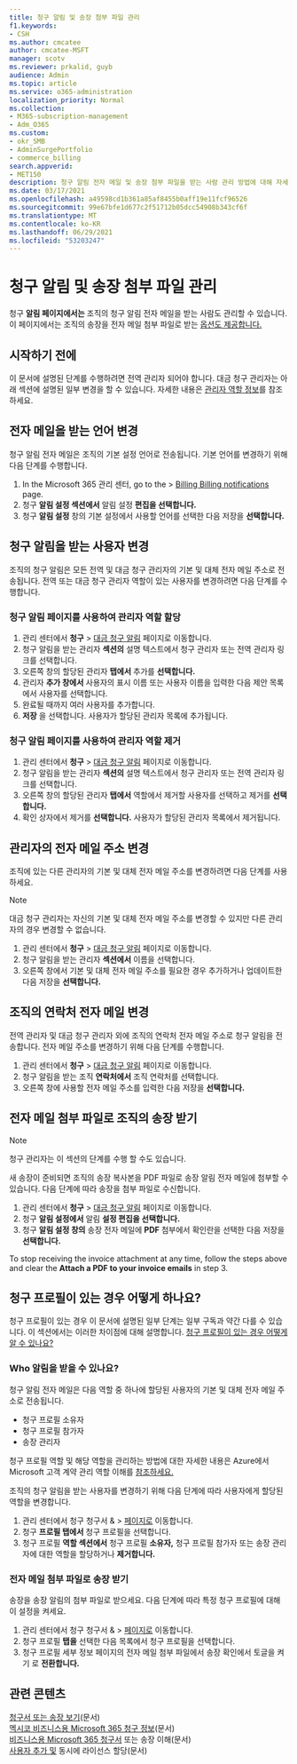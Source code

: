 ```yaml
---
title: 청구 알림 및 송장 첨부 파일 관리
f1.keywords:
- CSH
ms.author: cmcatee
author: cmcatee-MSFT
manager: scotv
ms.reviewer: prkalid, guyb
audience: Admin
ms.topic: article
ms.service: o365-administration
localization_priority: Normal
ms.collection:
- M365-subscription-management
- Adm_O365
ms.custom:
- okr_SMB
- AdminSurgePortfolio
- commerce_billing
search.appverid:
- MET150
description: 청구 알림 전자 메일 및 송장 첨부 파일을 받는 사람 관리 방법에 대해 자세히 알아보습니다.
ms.date: 03/17/2021
ms.openlocfilehash: a49598cd1b361a85af8455b0aff19e11fcf96526
ms.sourcegitcommit: 99e67bfe1d677c2f51712b05dcc54908b343cf6f
ms.translationtype: MT
ms.contentlocale: ko-KR
ms.lasthandoff: 06/29/2021
ms.locfileid: "53203247"
---
```

# <a name="manage-billing-notifications-and-invoice-attachments"></a>청구 알림 및 송장 첨부 파일 관리

청구 **알림 페이지에서는** 조직의 청구 알림 전자 메일을 받는 사람도 관리할 수 있습니다. 이 페이지에서는 조직의 송장을 전자 메일 첨부 파일로 받는 [옵션도 제공합니다.](#receive-your-organizations-invoices-as-email-attachments)

## <a name="before-you-begin"></a>시작하기 전에

이 문서에 설명된 단계를 수행하려면 전역 관리자 되어야 합니다. 대금 청구 관리자는 아래 섹션에 설명된 일부 변경을 할 수 있습니다. 자세한 내용은 [관리자 역할 정보](../../admin/add-users/about-admin-roles.md)를 참조하세요.

## <a name="change-the-language-you-receive-email-in"></a>전자 메일을 받는 언어 변경

청구 알림 전자 메일은 조직의 기본 설정 언어로 전송됩니다. 기본 언어를 변경하기 위해 다음 단계를 수행합니다.

1. In the Microsoft 365 관리 센터, go to the   >  <a href="https://go.microsoft.com/fwlink/p/?linkid=853212" target="_blank">Billing Billing notifications</a> page.
2. 청구 **알림 설정 섹션에서** 알림 설정 **편집을 선택합니다.**
3. 청구 **알림 설정** 창의 기본  설정에서 사용할 언어를 선택한 다음 저장을 **선택합니다.**

## <a name="change-who-receives-billing-notifications"></a>청구 알림을 받는 사용자 변경

조직의 청구 알림은 모든 전역 및 대금 청구 관리자의 기본 및 대체 전자 메일 주소로 전송됩니다. 전역 또는 대금 청구 관리자 역할이 있는 사용자를 변경하려면 다음 단계를 수행합니다.

### <a name="assign-admin-roles-by-using-the-billing-notifications-page"></a>청구 알림 페이지를 사용하여 관리자 역할 할당

1. 관리 센터에서 **청구** > <a href="https://go.microsoft.com/fwlink/p/?linkid=853212" target="_blank">대금 청구 알림</a> 페이지로 이동합니다.
2. 청구 알림을 받는 관리자 **섹션의** 설명 텍스트에서 청구  관리자 또는 전역 관리자 링크를 선택합니다. 
3. 오른쪽 창의 할당된 관리자 **탭에서** 추가를 **선택합니다.**
4. 관리자 **추가 창에서** 사용자의 표시 이름 또는 사용자 이름을 입력한 다음 제안 목록에서 사용자를 선택합니다.
5. 완료될 때까지 여러 사용자를 추가합니다.
6. **저장** 을 선택합니다. 사용자가 할당된 관리자 목록에 추가됩니다.

### <a name="remove-admin-roles-by-using-the-billing-notifications-page"></a>청구 알림 페이지를 사용하여 관리자 역할 제거

1. 관리 센터에서 **청구** > <a href="https://go.microsoft.com/fwlink/p/?linkid=853212" target="_blank">대금 청구 알림</a> 페이지로 이동합니다.
2. 청구 알림을 받는 관리자 **섹션의** 설명 텍스트에서 청구  관리자 또는 전역 관리자 링크를 선택합니다. 
3. 오른쪽 창의 할당된 관리자 **탭에서** 역할에서 제거할 사용자를 선택하고 제거를 **선택합니다.**
4. 확인 상자에서 제거를 **선택합니다.** 사용자가 할당된 관리자 목록에서 제거됩니다.

## <a name="change-the-email-addresses-for-admins"></a>관리자의 전자 메일 주소 변경

조직에 있는 다른 관리자의 기본 및 대체 전자 메일 주소를 변경하려면 다음 단계를 사용하세요.

> [!NOTE]
> 대금 청구 관리자는 자신의 기본 및 대체 전자 메일 주소를 변경할 수 있지만 다른 관리자의 경우 변경할 수 없습니다.

1. 관리 센터에서 **청구** > <a href="https://go.microsoft.com/fwlink/p/?linkid=853212" target="_blank">대금 청구 알림</a> 페이지로 이동합니다.
2. 청구 알림을 받는 관리자 **섹션에서** 이름을 선택합니다.
3. 오른쪽 창에서 기본 및 대체 전자 메일 주소를 필요한 경우 추가하거나 업데이트한 다음 저장을 **선택합니다.**

## <a name="change-your-organizations-contact-email"></a>조직의 연락처 전자 메일 변경

전역 관리자 및 대금 청구 관리자 외에 조직의 연락처 전자 메일 주소로 청구 알림을 전송합니다. 전자 메일 주소를 변경하기 위해 다음 단계를 수행합니다.

1. 관리 센터에서 **청구** > <a href="https://go.microsoft.com/fwlink/p/?linkid=853212" target="_blank">대금 청구 알림</a> 페이지로 이동합니다.
2. 청구 알림을 받는 조직 **연락처에서** 조직 연락처를 선택합니다.
3. 오른쪽 창에 사용할 전자 메일 주소를 입력한 다음 저장을 **선택합니다.**

## <a name="receive-your-organizations-invoices-as-email-attachments"></a>전자 메일 첨부 파일로 조직의 송장 받기

> [!NOTE]
> 청구 관리자는 이 섹션의 단계를 수행 할 수도 있습니다.

새 송장이 준비되면 조직의 송장 복사본을 PDF 파일로 송장 알림 전자 메일에 첨부할 수 있습니다. 다음 단계에 따라 송장을 첨부 파일로 수신합니다.

1. 관리 센터에서 **청구** > <a href="https://go.microsoft.com/fwlink/p/?linkid=853212" target="_blank">대금 청구 알림</a> 페이지로 이동합니다.
2. 청구 **알림 설정에서** 알림 **설정 편집을 선택합니다.**
3. 청구 **알림 설정 창의** 송장 전자 메일에 **PDF** 첨부에서 확인란을 선택한 다음 저장을 **선택합니다.**

To stop receiving the invoice attachment at any time, follow the steps above and clear the **Attach a PDF to your invoice emails** in step 3.

## <a name="what-if-i-have-a-billing-profile"></a>청구 프로필이 있는 경우 어떻게 하나요?

청구 프로필이 있는 경우 이 문서에 설명된 일부 단계는 일부 구독과 약간 다를 수 있습니다. 이 섹션에서는 이러한 차이점에 대해 설명합니다. [청구 프로필이 있는 경우 어떻게 알 수 있나요?](manage-billing-profiles.md)

### <a name="who-receives-billing-notifications"></a>Who 알림을 받을 수 있나요?

청구 알림 전자 메일은 다음 역할 중 하나에 할당된 사용자의 기본 및 대체 전자 메일 주소로 전송됩니다.

- 청구 프로필 소유자
- 청구 프로필 참가자
- 송장 관리자

청구 프로필 역할 및 해당 역할을 관리하는 방법에 대한 자세한 내용은 Azure에서 Microsoft 고객 계약 관리 역할 이해를 [참조하세요.](/azure/cost-management-billing/manage/understand-mca-roles)

조직의 청구 알림을 받는 사용자를 변경하기 위해 다음 단계에 따라 사용자에게 할당된 역할을 변경합니다.

1. 관리 센터에서 청구 청구서 &   >  <a href="https://go.microsoft.com/fwlink/p/?linkid=2102895" target="_blank">페이지로</a> 이동합니다.
2. 청구 **프로필 탭에서** 청구 프로필을 선택합니다.
3. 청구 프로필 **역할 섹션에서** 청구 프로필 **소유자,** 청구 프로필 참가자 또는 송장 관리자에 대한 역할을 할당하거나 **제거합니다.**

### <a name="receive-invoices-as-email-attachments"></a>전자 메일 첨부 파일로 송장 받기

송장을 송장 알림의 첨부 파일로 받으세요. 다음 단계에 따라 특정 청구 프로필에 대해 이 설정을 켜세요.

1. 관리 센터에서 청구 청구서 &   >  <a href="https://go.microsoft.com/fwlink/p/?linkid=2102895" target="_blank">페이지로</a> 이동합니다.
2. 청구 프로필 **탭을** 선택한 다음 목록에서 청구 프로필을 선택합니다.
3. 청구 프로필 세부 정보 페이지의 전자 메일 첨부 파일에서 송장 확인에서 토글을 켜기 로 **전환합니다.**

## <a name="related-content"></a>관련 콘텐츠

[청구서 또는 송장 보기](view-your-bill-or-invoice.md)(문서)\
[멕시코 비즈니스용 Microsoft 365 청구 정보](mexico-billing-info.md)(문서) \
[비즈니스용 Microsoft 365 청구서](understand-your-invoice2.md) 또는 송장 이해(문서)\
[사용자 추가 및](../../admin/add-users/add-users.md) 동시에 라이선스 할당(문서)
